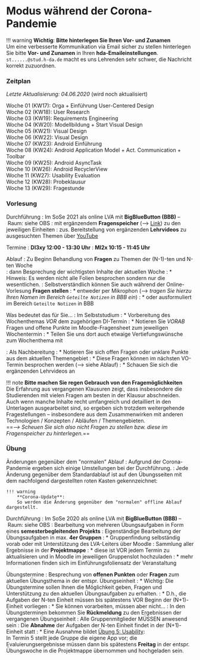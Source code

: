 # Modus während der Corona-Pandemie 

!!! warning
    **Wichtig**: **Bitte hinterlegen Sie Ihren Vor- und Zunamen**   
    Um eine verbesserte Kommunikation via Email sicher zu stellen hinterlegen Sie bitte **Vor- und Zunamen** in Ihren **hda-Emaileinstellungen**. `st......@stud.h-da.de` macht es uns Lehrenden sehr schwer, die Nachricht korrekt zuzuordnen.


### Zeitplan 

_Letzte Aktualisierung: 04.06.2020_ (wird noch aktualisiert)

Woche 01 (KW17): Orga + Einführung User-Centered Design  
Woche 02 (KW18): User Research  
Woche 03 (KW19): Requirements Engineering  
Woche 04 (KW20): Modellbildung + Start Visual Design  
Woche 05 (KW21): Visual Design  
Woche 06 (KW22): Visual Design  
Woche 07 (KW23): Android Einführung  
Woche 08 (KW24): Android Application Model + Act. Communication + Toolbar  
Woche 09 (KW25): Android AsyncTask  
Woche 10 (KW26): Android RecyclerView  
Woche 11 (KW27): Usability Evaluation  
Woche 12 (KW28): Probeklausur  
Woche 13 (KW29): Fragestunde  


### Vorlesung

Durchführung 
: Im SoSe 2021 als online LVA mit **BigBlueButton (BBB)** – Raum: siehe OBS
: mit ergänzendem **Fragenspeicher** (--> [Link](https://lernen.h-da.de/mod/wiki/view.php?id=357203)) zu den jeweiligen Einheiten
: zus. Bereitstellung von ergänzenden **Lehrvideos** zu ausgesuchten Themen über [YouTube](https://www.youtube.com/channel/UCmvuGsp-maCJ_HwAgKxBpbA?view_as=subscriber)

Termine
: **DI3xy 12:00 - 13:30 Uhr**
: **MI2x 10:15 - 11:45 Uhr** 

Ablauf 
: Zu Beginn Behandlung von **Fragen** zu Themen der (N-1)-ten und N-ten Woche  
: dann Besprechung der wichtigsten Inhalte der aktuellen Woche
: * Hinweis: Es werden nicht alle Folien besprochen sondern nur die wesentlichen.
: Selbstverständlich können Sie auch während der Online-Vorlesung **Fragen stellen**
: * entweder per Mikrophon (--> _tragen Sie hierzu Ihren Namen im Bereich `Geteilte Notizen` in BBB ein_)
: * oder ausformuliert im Bereich `Geteilte Notizen` in BBB


Was bedeutet das für Sie...
: Im Selbststudium
: * Vorbereitung des Wochenthemas *VOR* dem zugehörigen DI-Termin
: * Notieren Sie _VORAB_ Fragen und offene Punkte im Moodle-Fragensheet zum jeweiligen Wochentermin
: * Teilen Sie uns dort auch etwaige Vertiefungswünsche zum Wochenthema mit

: Als Nachbereitung
: * Notieren Sie sich offen Fragen oder unklare Punkte aus dem aktuellen Themengebiet
: * Diese Fragen können im nächsten VO-Termin besprochen werden (--> siehe Ablauf)
: * Schauen Sie sich die ergänzenden Lehrvideos an

!!! note
    **Bitte machen Sie regen Gebrauch von den Fragemöglichkeiten**  
    Die Erfahrung aus vergangenen Klausuren zeigt, dass insbesondere die Studierenden mit vielen Fragen am besten in der Klausur abschneiden. 
    Auch wenn manche Inhalte recht umfangreich und detailliert in den Unterlagen ausgearbeitet sind, so ergeben sich trotzdem weitergehende Fragestellungen – insbesondere aus dem Zusammenwirken mit anderen Technologien / Konzepten / Abläufen / Themengebieten.  
    ==_--> Scheuen Sie sich also nicht Fragen zu stellen bzw. diese im Fragenspeicher zu hinterlegen._==


### Übung

Änderungen gegenüber dem "normalen" Ablauf
: Aufgrund der Corona-Pandemie ergeben sich einige Umstellungen bei der Durchführung.
: Jede Änderung gegenüber dem Standardablauf ist auf den Übungsseiten mit dem nachfolgend dargestellten roten Kasten gekennzeichnet:

    !!! warning
        **Corona-Update**:  
        So werden die Änderung gegenüber dem "normalen" offline Ablauf dargestellt.

Durchführung
: Im SoSe 2020 als online LVA mit **BigBlueButton (BBB)** – Raum: siehe OBS
: Bearbeitung von mehreren Übungsaufgaben in Form eines **semesterbegleitenden Projekts**
: Eigenständige Bearbeitung der Übungsaufgaben in max. **4er Gruppen**
: * Gruppenfindung selbständig vorab oder mit Unterstützung des LVA-Leiters über Moodle
: Sammlung aller Ergebnisse in der **Projektmappe**
: * diese ist VOR jedem Termin zu aktualisieren und in Moodle im jeweiligen Gruppenslot hochzuladen
: * mehr Informationen finden sich im Einführungsfoliensatz der Veranstaltung


Übungstermine 
: Besprechung von **offenen Punkten** oder **Fragen** zum aktuellen Übungsthema in der entspr. Übungseinheit
: * Wichtig: Die Übungstermine sollen Ihnen die Möglichkeit geben, Fragen und Unterstützung zu den aktuellen Übungsaufgaben zu erhalten.
: * D.h., die Aufgaben der N-ten Einheit müssen bis spätestens VOR Beginn der (N+1)-Einheit vorliegen
: * Sie können vorarbeiten, müssen aber nicht...
: In den Übungsterminen bekommen Sie **Rückmeldung** zu den Ergebnissen der vergangenen Übungseinheit 
: Alle Gruppenmitglieder MÜSSEN anwesend sein 
: Die **Abnahme** der Aufgaben der N-ten Einheit findet in der (N+1)-Einheit statt
: * Eine Ausnahme bildet [Übung 5: Usability](termin5.md):  
In Termin 5 stellt jede Gruppe die eigene App vor; die Evaluierungsergebnisse müssen dann bis spätestens __Freitag__ in der entspr. Übungswoche in die Projektmappe übernommen und hochgeladen sein. 
<!--:    * Die Evaluierungsergebnisse _MÜSSEN_ bereits vor Ihrem letzten Übungstermin vollständig vorliegen und hochgeladen sein. -->
<!-- : * In der letzten Übungseinheit besprechen wir nur mehr Ihre Ergebnisse und Sie erhalten die Testierungsmitteilung -->


<!-- ### Prüfung

Aufgrund der Corona-bedingten Einschränkungen und der Aufforderung seitens der Hochschulleitung wenn möglich alternative, präsenzfreie Prüfungsformen anzubieten, findet im SoSe 2020 der Leistungsnachweis im Modul NZSE in Form einer ... statt.

Hierzu gibt es folgende 




#### Beitragsmatrix

Jede Gruppe hat die Beiträge ihrer Mitglieder aufgeschlüsselt nach ... in einer Matrix darzulegen.
Zur Beurteilung kann eine 

`--` minimales Involvement in der Bearbeitung der Aufgabe   
`-` unterdurchschnittlicher Beitrag;   
`o` zu erwartendes Engagement  
`+` überdurchschnittliches Engagement bei der Erarbeitung der Ergebnisse  
`++` Beitrag liegt erheblich über dem zu erwartendenen Beitrag (auch im Vergleich zu dem Teammitgliedern) 

Alternativ können Sie eine %-basierte Bewertungsskala verwenden.

#### Wiederholer / Studierende mit bestandener PVL aus Vorsemestern -->


